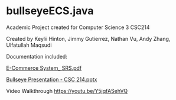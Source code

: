 # bullseyeECS.java

Academic Project created for Computer Science 3 CSC214

Created by Keylii Hinton, Jimmy Gutierrez, Nathan Vu, Andy Zhang, Ulfatullah Maqsudi

Documentation included:

[E-Commerce System_ SRS.pdf](https://github.com/azhang777/bullseyeECS.java/files/10333589/E-Commerce.System_.SRS.pdf)

[Bullseye Presentation - CSC 214.pptx](https://github.com/azhang777/bullseyeECS.java/files/10333593/Bullseye.Presentation.-.CSC.214.pptx)

Video Walkthrough https://youtu.be/Y5jqfASehVQ

